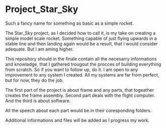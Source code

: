 # Project_Star_Sky
Such a fancy name for something as basic as a simple rocket.

The Star_Sky project, as I decided how to call it, is my take on creating a simple model scale rocket.
Something capable of just flying upwards in a stable line and then landing again would be a result, that I would consider adequate. But I am aming higher.

This repository should in the finale contain all the necesarry informations and knowladge, that I gathered trougout the procces of building everything from scratch.
So if you want to follow up, do it. I am open to any improvement to any system I created. All my systems are far from perfect, but for now, they do the job.

The first part of the project is about frame and any parts, that togeather creates the frame assembly.
Second part deals with the flight computer.
And the third is about software.

All the speech about each part would be in their coresponding folders.

Additional informations and files will be added as I progress my work.
